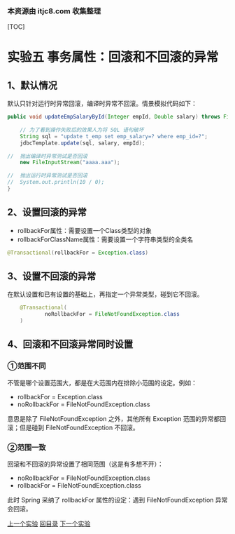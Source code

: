 ### 本资源由 itjc8.com 收集整理
[TOC]

# 实验五 事务属性：回滚和不回滚的异常

## 1、默认情况

默认只针对运行时异常回滚，编译时异常不回滚。情景模拟代码如下：

```java
public void updateEmpSalaryById(Integer empId, Double salary) throws FileNotFoundException {
    
	// 为了看到操作失败后的效果人为将 SQL 语句破坏
	String sql = "update t_emp set emp_salary=? where emp_id=?";
	jdbcTemplate.update(sql, salary, empId);
    
//  抛出编译时异常测试是否回滚
	new FileInputStream("aaaa.aaa");
    
//  抛出运行时异常测试是否回滚
//  System.out.println(10 / 0);
}
```



## 2、设置回滚的异常

- rollbackFor属性：需要设置一个Class类型的对象
- rollbackForClassName属性：需要设置一个字符串类型的全类名

```java
@Transactional(rollbackFor = Exception.class)
```



## 3、设置不回滚的异常

在默认设置和已有设置的基础上，再指定一个异常类型，碰到它不回滚。

```java
    @Transactional(
            noRollbackFor = FileNotFoundException.class
    )
```



## 4、回滚和不回滚异常同时设置

### ①范围不同

不管是哪个设置范围大，都是在大范围内在排除小范围的设定。例如：

- rollbackFor = Exception.class
- noRollbackFor = FileNotFoundException.class

意思是除了 FileNotFoundException 之外，其他所有 Exception 范围的异常都回滚；但是碰到 FileNotFoundException 不回滚。



### ②范围一致

回滚和不回滚的异常设置了相同范围（这是有多想不开）：

- noRollbackFor = FileNotFoundException.class
- rollbackFor = FileNotFoundException.class

此时 Spring 采纳了 rollbackFor 属性的设定：遇到 FileNotFoundException 异常会回滚。



[上一个实验](experiment04.html) [回目录](../verse03.html) [下一个实验](experiment06.html)
